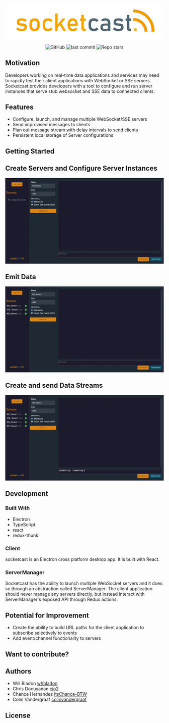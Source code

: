 
<p align="center">
<img 
  align="center"
  src = "./assets/socketcast_logo.png"
/>
</p>

<p align="center">
  <img alt="GitHub" src="https://img.shields.io/github/license/oslabs-beta/projectArtemis?color=blue">
  <img alt="last commit" src="https://img.shields.io/github/last-commit/oslabs-beta/socketcast?color=%3327d3af">
  <img alt="Repo stars" src="https://img.shields.io/github/stars/oslabs-beta/socketcast?logoColor=%2334495e&style=social"> 
</p>


## Motivation
Developers working on real-time data applications and services may need to rapidly test their client applications with WebSocket or SSE servers. Socketcast provides developers with a tool to configure and run server instances that serve stub websocket and SSE data to connected clients.

## Features
* Configure, launch, and manage multiple WebSocket/SSE servers
* Send improvised messages to clients
* Plan out message stream with delay intervals to send clients 
* Persistent local storage of Server configurations

## Getting Started

## Create Servers and Configure Server Instances
<img 
  align="center"
  src = "./assets/create_servers.gif"
/>

## Emit Data
<img 
  align="center"
  src = "./assets/emit_messages.gif"
/>


## Create and send Data Streams
<img 
  align="center"
  src = "./assets/emit_stream.gif"
/>

## Development
### Built With
* Electron
* TypeScript
* react
* redux-thunk

### Client
socketcast is an Electron cross platform desktop app. It is built with React.

### ServerManager
Socketcast has the ability to launch multiple WebSocket servers and it does so through an abstraction called ServerManager. The client application should never manage any servers directly, but instead interact with ServerManager's exposed API through Redux actions. 

## Potential for Improvement
* Create the ability to build URL paths for the client application to subscribe selectively to events
* Add event/channel functionality to servers

## Want to contribute?

## Authors
* Will Bladon [whbladon](https://github.com/whbladon)
* Chris Docuyanan [cjo2](https://github.com/cjo2)
* Chance Hernandez [ItsChance-BTW](https://github.com/ItsChance-BTW)
* Colin Vandergraaf [colinvandergraaf](https://github.com/colinvandergraaf)

## License
